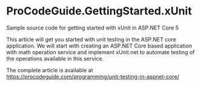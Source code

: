 # ProCodeGuide.GettingStarted.xUnit
Sample source code for getting started with xUnit in ASP.NET Core 5

This article will get you started with unit testing in the ASP.NET core application. We will start with creating an ASP.NET Core based application with math operation service and implement xUnit.net to automate testing of the operations available in this service.

The complete article is available at https://procodeguide.com/programming/unit-testing-in-aspnet-core/
